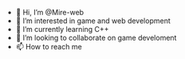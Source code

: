 - 👋 Hi, I’m @Mire-web
- 👀 I’m interested in game and web development
- 🌱 I’m currently learning C++
- 💞️ I’m looking to collaborate on game develoment
- 📫 How to reach me 

<!---
Mire-web/Mire-web is a ✨ special ✨ repository because its `README.md` (this file) appears on your GitHub profile.
You can click the Preview link to take a look at your changes.
--->
